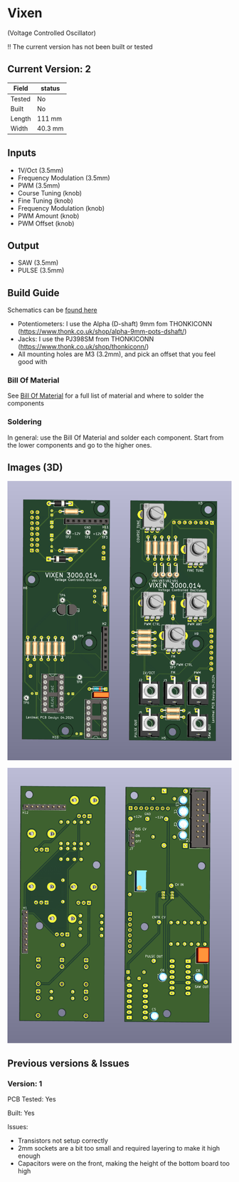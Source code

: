 # Vixen
(Voltage Controlled Oscillator)

!! The current version has not been built or tested

## Current Version: 2

| Field  | status  |
|--------|---------|
| Tested | No      |
| Built  | No      |
| Length | 111 mm  |
| Width  | 40.3 mm |

## Inputs

- 1V/Oct (3.5mm)
- Frequency Modulation (3.5mm)
- PWM (3.5mm)
- Course Tuning (knob)
- Fine Tuning (knob)
- Frequency Modulation (knob)
- PWM Amount (knob)
- PWM Offset (knob)

## Output

- SAW (3.5mm)
- PULSE (3.5mm)


## Build Guide

Schematics can be [found here](./img/vixen_schematic_a3.pdf)

- Potentiometers: I use the Alpha (D-shaft) 9mm fom THONKICONN (https://www.thonk.co.uk/shop/alpha-9mm-pots-dshaft/)
- Jacks: I use the PJ398SM from THONKICONN (https://www.thonk.co.uk/shop/thonkiconn/)
- All mounting holes are M3 (3.2mm), and pick an offset that you feel good with

### Bill Of Material

See [Bill Of Material](./BOM.csv) for a full list of material and where to solder the components

### Soldering

In general: use the Bill Of Material and solder each component. Start from the lower components and go to the higher ones.


## Images (3D)

![Front Panel](./img/vixen_3D_front.png)

![Back Panel](./img/vixen_3D_back.png)


## Previous versions & Issues

### Version: 1
PCB Tested: Yes

Built: Yes

Issues:
- Transistors not setup correctly
- 2mm sockets are a bit too small and required layering to make it high enough
- Capacitors were on the front, making the height of the bottom board too high